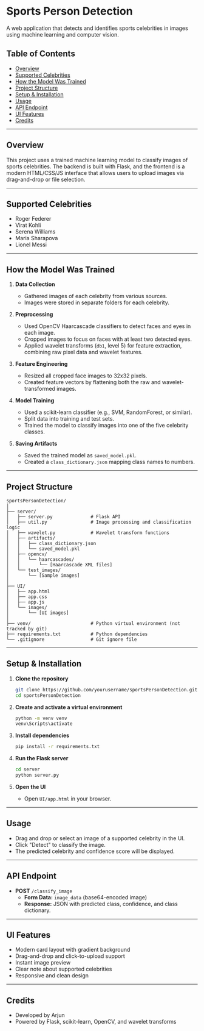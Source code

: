 # Sports Person Detection

A web application that detects and identifies sports celebrities in images using machine learning and computer vision.

## Table of Contents

- [Overview](#overview)
- [Supported Celebrities](#supported-celebrities)
- [How the Model Was Trained](#how-the-model-was-trained)
- [Project Structure](#project-structure)
- [Setup & Installation](#setup--installation)
- [Usage](#usage)
- [API Endpoint](#api-endpoint)
- [UI Features](#ui-features)
- [Credits](#credits)

---

## Overview

This project uses a trained machine learning model to classify images of sports celebrities. The backend is built with Flask, and the frontend is a modern HTML/CSS/JS interface that allows users to upload images via drag-and-drop or file selection.

---

## Supported Celebrities

- Roger Federer
- Virat Kohli
- Serena Williams
- Maria Sharapova
- Lionel Messi

---

## How the Model Was Trained

1. **Data Collection**

   - Gathered images of each celebrity from various sources.
   - Images were stored in separate folders for each celebrity.

2. **Preprocessing**

   - Used OpenCV Haarcascade classifiers to detect faces and eyes in each image.
   - Cropped images to focus on faces with at least two detected eyes.
   - Applied wavelet transforms (`db1`, level 5) for feature extraction, combining raw pixel data and wavelet features.

3. **Feature Engineering**

   - Resized all cropped face images to 32x32 pixels.
   - Created feature vectors by flattening both the raw and wavelet-transformed images.

4. **Model Training**

   - Used a scikit-learn classifier (e.g., SVM, RandomForest, or similar).
   - Split data into training and test sets.
   - Trained the model to classify images into one of the five celebrity classes.

5. **Saving Artifacts**
   - Saved the trained model as `saved_model.pkl`.
   - Created a `class_dictionary.json` mapping class names to numbers.

---

## Project Structure

```
sportsPersonDetection/
│
├── server/
│   ├── server.py              # Flask API
│   ├── util.py                # Image processing and classification logic
│   ├── wavelet.py             # Wavelet transform functions
│   ├── artifacts/
│   │   ├── class_dictionary.json
│   │   └── saved_model.pkl
│   ├── opencv/
│   │   └── haarcascades/
│   │       └── [Haarcascade XML files]
│   └── test_images/
│       └── [Sample images]
│
├── UI/
│   ├── app.html
│   ├── app.css
│   ├── app.js
│   └── images/
│       └── [UI images]
│
├── venv/                      # Python virtual environment (not tracked by git)
├── requirements.txt           # Python dependencies
└── .gitignore                 # Git ignore file
```

---

## Setup & Installation

1. **Clone the repository**

   ```sh
   git clone https://github.com/yourusername/sportsPersonDetection.git
   cd sportsPersonDetection
   ```

2. **Create and activate a virtual environment**

   ```sh
   python -m venv venv
   venv\Scripts\activate
   ```

3. **Install dependencies**

   ```sh
   pip install -r requirements.txt
   ```

4. **Run the Flask server**

   ```sh
   cd server
   python server.py
   ```

5. **Open the UI**
   - Open `UI/app.html` in your browser.

---

## Usage

- Drag and drop or select an image of a supported celebrity in the UI.
- Click "Detect" to classify the image.
- The predicted celebrity and confidence score will be displayed.

---

## API Endpoint

- **POST** `/classify_image`
  - **Form Data:** `image_data` (base64-encoded image)
  - **Response:** JSON with predicted class, confidence, and class dictionary.

---

## UI Features

- Modern card layout with gradient background
- Drag-and-drop and click-to-upload support
- Instant image preview
- Clear note about supported celebrities
- Responsive and clean design

---

## Credits

- Developed by Arjun
- Powered by Flask, scikit-learn, OpenCV, and wavelet transforms
